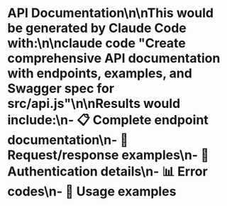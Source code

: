 # API Documentation\n\nThis would be generated by Claude Code with:\n\nclaude code "Create comprehensive API documentation with endpoints, examples, and Swagger spec for src/api.js"\n\nResults would include:\n- 📋 Complete endpoint documentation\n- 📝 Request/response examples\n- 🔧 Authentication details\n- 📊 Error codes\n- 🚀 Usage examples
